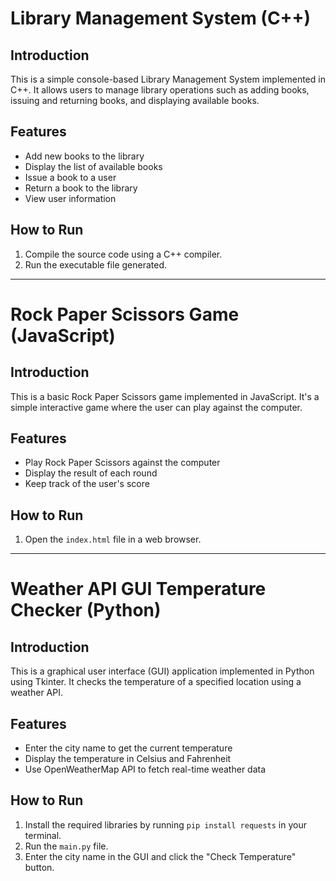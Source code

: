 
# Library Management System (C++)

## Introduction
This is a simple console-based Library Management System implemented in C++. It allows users to manage library operations such as adding books, issuing and returning books, and displaying available books.

## Features
- Add new books to the library
- Display the list of available books
- Issue a book to a user
- Return a book to the library
- View user information

## How to Run
1. Compile the source code using a C++ compiler.
2. Run the executable file generated.

---

# Rock Paper Scissors Game (JavaScript)

## Introduction
This is a basic Rock Paper Scissors game implemented in JavaScript. It's a simple interactive game where the user can play against the computer.

## Features
- Play Rock Paper Scissors against the computer
- Display the result of each round
- Keep track of the user's score

## How to Run
1. Open the `index.html` file in a web browser.

---

# Weather API GUI Temperature Checker (Python)

## Introduction
This is a graphical user interface (GUI) application implemented in Python using Tkinter. It checks the temperature of a specified location using a weather API.

## Features
- Enter the city name to get the current temperature
- Display the temperature in Celsius and Fahrenheit
- Use OpenWeatherMap API to fetch real-time weather data

## How to Run
1. Install the required libraries by running `pip install requests` in your terminal.
2. Run the `main.py` file.
3. Enter the city name in the GUI and click the "Check Temperature" button.
